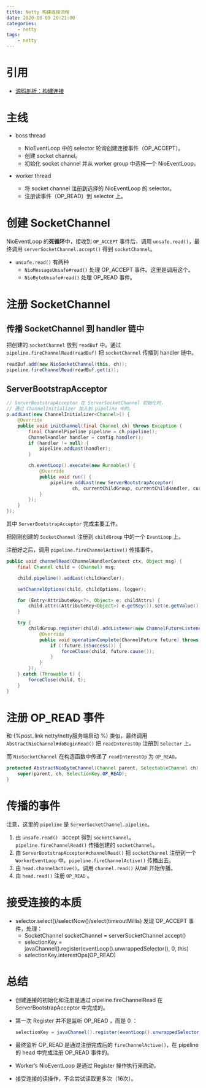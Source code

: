 ```yaml
---
title: Netty 构建连接流程
date: 2020-03-09 20:21:00
categories:
	- netty
tags:
	- netty
---
```


# 引用

- [源码剖析：构建连接](https://time.geekbang.org/course/detail/237-158156)

# 主线

- boss thread
  - NioEventLoop 中的 selector 轮询创建连接事件（OP_ACCEPT）。
  - 创建 socket channel。
  - 初始化 socket channel 并从 worker group 中选择一个 NioEventLoop。

- worker thread
  - 将 socket channel 注册到选择的 NioEventLoop 的 selector。
  - 注册读事件（OP_READ）到 selector 上。

# 创建 SocketChannel

NioEventLoop 的**死循环**中，接收到 `OP_ACCEPT` 事件后，调用 `unsafe.read()`，最终调用 `serverSocketChannel.accept()` 得到 `socketChannel`。

- `unsafe.read()` 有两种
  - `NioMessageUnsafe#read()` 处理 OP_ACCEPT 事件。这里是调用这个。
  - `NioByteUnsafe#read()` 处理 OP_READ 事件。

# 注册 SocketChannel

## 传播 SocketChannel 到 handler 链中

把创建的 `socketChannel` 放到 `readBuf` 中。通过 `pipeline.fireChannelRead(readBuf)` 把 `socketChannel` 传播到 handler 链中。

```java
readBuf.add(new NioSocketChannel(this, ch));
pipeline.fireChannelRead(readBuf.get(i));
```

## ServerBootstrapAcceptor

```java
// ServerBootstrapAcceptor 在 ServerSocketChannel 初始化时，
// 通过 ChannelInitializer 加入到 pipeline 中的。
p.addLast(new ChannelInitializer<Channel>() {
    @Override
    public void initChannel(final Channel ch) throws Exception {
        final ChannelPipeline pipeline = ch.pipeline();
        ChannelHandler handler = config.handler();
        if (handler != null) {
            pipeline.addLast(handler);
        }

        ch.eventLoop().execute(new Runnable() {
            @Override
            public void run() {
                pipeline.addLast(new ServerBootstrapAcceptor(
                        ch, currentChildGroup, currentChildHandler, currentChildOptions, currentChildAttrs));
            }
        });
    }
});
```

其中 `ServerBootstrapAcceptor` 完成主要工作。

把刚刚创建的 `SocketChannel` 注册到 `childGroup` 中的一个 `EventLoop` 上。

注册好之后，调用 `pipeline.fireChannelActive()` 传播事件。

```java
public void channelRead(ChannelHandlerContext ctx, Object msg) {
    final Channel child = (Channel) msg;

    child.pipeline().addLast(childHandler);

    setChannelOptions(child, childOptions, logger);

    for (Entry<AttributeKey<?>, Object> e: childAttrs) {
        child.attr((AttributeKey<Object>) e.getKey()).set(e.getValue());
    }

    try {
        childGroup.register(child).addListener(new ChannelFutureListener() {
            @Override
            public void operationComplete(ChannelFuture future) throws Exception {
                if (!future.isSuccess()) {
                    forceClose(child, future.cause());
                }
            }
        });
    } catch (Throwable t) {
        forceClose(child, t);
    }
}
```

# 注册 OP_READ 事件

和 {%post_link netty/netty服务端启动 %} 类似，最终调用 `AbstractNioChannel#doBeginRead()` 把 `readInterestOp` 注册到 `Selector` 上。

而 `NioSocketChannel` 在构造函数中传递了 `readInterestOp` 为  `OP_READ`。

```java
protected AbstractNioByteChannel(Channel parent, SelectableChannel ch) {
    super(parent, ch, SelectionKey.OP_READ);
}
```

# 传播的事件

注意，这里的 `pipeline` 是 `ServerSocketChannel.pipeline`。

1. 由 `unsafe.read() ` accept 得到 `socketChannel`。`pipeline.fireChannelRead()` 传播创建的 `socketChannel`。
2. 由 `ServerBootstrapAcceptor#channelRead()` 把 `socketChannel` 注册到一个 `WorkerEventLoop` 中。`pipeline.fireChannelActive()` 传播出去。
3. 由 `head.channelActive()`。调用 `channel.read()` 从tail 开始传播。
4. 由 `head.read()` 注册 `OP_READ` 。

# 接受连接的本质

- selector.select()/selectNow()/select(timeoutMillis) 发现 OP_ACCEPT 事件，处理：
  - SocketChannel socketChannel = serverSocketChannel.accept()
  - selectionKey = javaChannel().register(eventLoop().unwrappedSelector(), 0, this)
  - selectionKey.interestOps(OP_READ)

# 总结

- 创建连接的初始化和注册是通过 pipeline.fireChannelRead 在 ServerBootstrapAcceptor 中完成的。

- 第一次 Register 并不是监听 OP_READ ，而是 0 ：

  ```java
  selectionKey = javaChannel().register(eventLoop().unwrappedSelector(), 0, this)
  ```

- 最终监听 OP_READ 是通过注册完成后的 `fireChannelActive()`，在 pipeline 的 head 中完成注册 OP_READ 事件的。

- Worker’s NioEventLoop 是通过 Register 操作执行来启动。

- 接受连接的读操作，不会尝试读取更多次（16次）。
